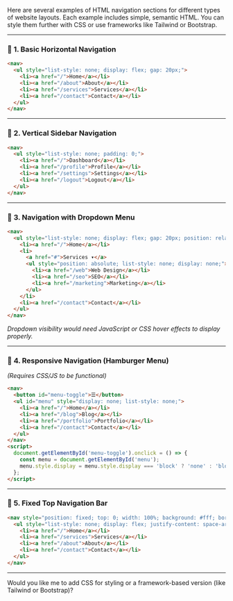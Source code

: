 
Here are several examples of HTML navigation sections for different types of website layouts. Each example includes simple, semantic HTML. You can style them further with CSS or use frameworks like Tailwind or Bootstrap.

* * *

### 🔹 **1\. Basic Horizontal Navigation**

```html
<nav>
  <ul style="list-style: none; display: flex; gap: 20px;">
    <li><a href="/">Home</a></li>
    <li><a href="/about">About</a></li>
    <li><a href="/services">Services</a></li>
    <li><a href="/contact">Contact</a></li>
  </ul>
</nav>
```

* * *

### 🔹 **2\. Vertical Sidebar Navigation**

```html
<nav>
  <ul style="list-style: none; padding: 0;">
    <li><a href="/">Dashboard</a></li>
    <li><a href="/profile">Profile</a></li>
    <li><a href="/settings">Settings</a></li>
    <li><a href="/logout">Logout</a></li>
  </ul>
</nav>
```

* * *

### 🔹 **3\. Navigation with Dropdown Menu**

```html
<nav>
  <ul style="list-style: none; display: flex; gap: 20px; position: relative;">
    <li><a href="/">Home</a></li>
    <li>
      <a href="#">Services ▾</a>
      <ul style="position: absolute; list-style: none; display: none;">
        <li><a href="/web">Web Design</a></li>
        <li><a href="/seo">SEO</a></li>
        <li><a href="/marketing">Marketing</a></li>
      </ul>
    </li>
    <li><a href="/contact">Contact</a></li>
  </ul>
</nav>
```

_Dropdown visibility would need JavaScript or CSS hover effects to display properly._

* * *

### 🔹 **4\. Responsive Navigation (Hamburger Menu)**

_(Requires CSS/JS to be functional)_

```html
<nav>
  <button id="menu-toggle">☰</button>
  <ul id="menu" style="display: none; list-style: none;">
    <li><a href="/">Home</a></li>
    <li><a href="/blog">Blog</a></li>
    <li><a href="/portfolio">Portfolio</a></li>
    <li><a href="/contact">Contact</a></li>
  </ul>
</nav>
<script>
  document.getElementById('menu-toggle').onclick = () => {
    const menu = document.getElementById('menu');
    menu.style.display = menu.style.display === 'block' ? 'none' : 'block';
  };
</script>
```

* * *

### 🔹 **5\. Fixed Top Navigation Bar**

```html
<nav style="position: fixed; top: 0; width: 100%; background: #fff; border-bottom: 1px solid #ccc;">
  <ul style="list-style: none; display: flex; justify-content: space-around; padding: 1em;">
    <li><a href="/">Home</a></li>
    <li><a href="/services">Services</a></li>
    <li><a href="/about">About</a></li>
    <li><a href="/contact">Contact</a></li>
  </ul>
</nav>
```

* * *

Would you like me to add CSS for styling or a framework-based version (like Tailwind or Bootstrap)?

